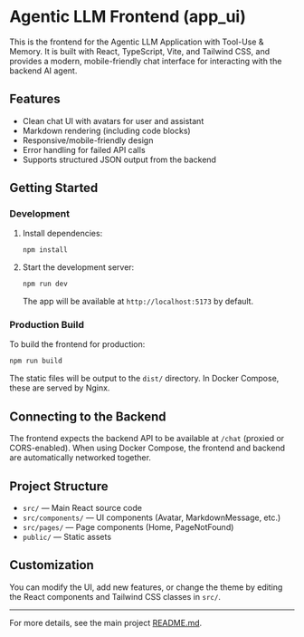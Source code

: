 # Agentic LLM Frontend (app_ui)

This is the frontend for the Agentic LLM Application with Tool-Use & Memory. It is built with React, TypeScript, Vite, and Tailwind CSS, and provides a modern, mobile-friendly chat interface for interacting with the backend AI agent.

## Features

- Clean chat UI with avatars for user and assistant
- Markdown rendering (including code blocks)
- Responsive/mobile-friendly design
- Error handling for failed API calls
- Supports structured JSON output from the backend

## Getting Started

### Development

1. Install dependencies:
   ```bash
   npm install
   ```
2. Start the development server:
   ```bash
   npm run dev
   ```
   The app will be available at `http://localhost:5173` by default.

### Production Build

To build the frontend for production:

```bash
npm run build
```

The static files will be output to the `dist/` directory. In Docker Compose, these are served by Nginx.

## Connecting to the Backend

The frontend expects the backend API to be available at `/chat` (proxied or CORS-enabled). When using Docker Compose, the frontend and backend are automatically networked together.

## Project Structure

- `src/` — Main React source code
- `src/components/` — UI components (Avatar, MarkdownMessage, etc.)
- `src/pages/` — Page components (Home, PageNotFound)
- `public/` — Static assets

## Customization

You can modify the UI, add new features, or change the theme by editing the React components and Tailwind CSS classes in `src/`.

---

For more details, see the main project [README.md](../README.md).
